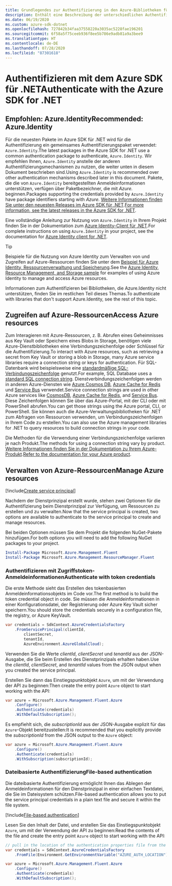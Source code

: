 ```yaml
---
title: Grundlegendes zur Authentifizierung in den Azure-Bibliotheken für .NET
description: Enthält eine Beschreibung der unterschiedlichen Authentifizierungsmöglichkeiten mit dem Azure SDK für .NET.
ms.date: 06/19/2020
ms.custom: azure-sdk-dotnet
ms.openlocfilehash: 727842b34faa37558220a3035ac5228fae196201
ms.sourcegitcommit: 6f58a5f75ceeb936f8ee5b786e9adb81a9a3bee9
ms.translationtype: HT
ms.contentlocale: de-DE
ms.lasthandoff: 07/28/2020
ms.locfileid: "87301618"
---
```

# <a name="authenticate-with-the-azure-sdk-for-net"></a><span data-ttu-id="6bcde-103">Authentifizieren mit dem Azure SDK für .NET</span><span class="sxs-lookup"><span data-stu-id="6bcde-103">Authenticate with the Azure SDK for .NET</span></span>

## <a name="recommended-azureidentity"></a><span data-ttu-id="6bcde-104">Empfohlen: Azure.Identity</span><span class="sxs-lookup"><span data-stu-id="6bcde-104">Recommended: Azure.Identity</span></span>

<span data-ttu-id="6bcde-105">Für die neuesten Pakete im Azure SDK für .NET wird für die Authentifizierung ein gemeinsames Authentifizierungspaket verwendet: `Azure.Identity`.</span><span class="sxs-lookup"><span data-stu-id="6bcde-105">The latest packages in the Azure SDK for .NET use a common authentication package to authenticate, `Azure.Identity`.</span></span> <span data-ttu-id="6bcde-106">Wir empfehlen Ihnen, `Azure.Identity` anstelle der anderen Authentifizierungsmechanismen zu nutzen, die weiter unten in diesem Dokument beschrieben sind.</span><span class="sxs-lookup"><span data-stu-id="6bcde-106">Using `Azure.Identity` is recommended over other authentication mechanisms described later in this document.</span></span> <span data-ttu-id="6bcde-107">Pakete, die die von `Azure.Identity` bereitgestellten Anmeldeinformationen unterstützen, verfügen über Paketbezeichner, die mit *Azure.* beginnen.</span><span class="sxs-lookup"><span data-stu-id="6bcde-107">Packages supporting the credentials provided by `Azure.Identity` have package identifiers starting with *Azure.*</span></span> <span data-ttu-id="6bcde-108">[Weitere Informationen finden Sie unter den neuesten Releases im Azure SDK für .NET](https://azure.github.io/azure-sdk/releases/latest/index.html#net).</span><span class="sxs-lookup"><span data-stu-id="6bcde-108">[For more information, see the latest releases in the Azure SDK for .NET](https://azure.github.io/azure-sdk/releases/latest/index.html#net).</span></span>

<span data-ttu-id="6bcde-109">Eine vollständige Anleitung zur Nutzung von `Azure.Identity` in Ihrem Projekt finden Sie in der Dokumentation zum [Azure Identity-Client für .NET](/dotnet/api/overview/azure/identity-readme).</span><span class="sxs-lookup"><span data-stu-id="6bcde-109">For complete instructions on using `Azure.Identity` in your project, see the documentation for [Azure Identity client for .NET](/dotnet/api/overview/azure/identity-readme).</span></span>

> [!TIP]
> <span data-ttu-id="6bcde-110">Beispiele für die Nutzung von Azure Identity zum Verwalten von und Zugreifen auf Azure-Ressourcen finden Sie unter dem [Beispiel für Azure Identity, Ressourcenverwaltung und Speicherung](/samples/dotnet/samples/azure-identity-resource-management-storage/).</span><span class="sxs-lookup"><span data-stu-id="6bcde-110">See the [Azure Identity, Resource Management, and Storage sample](/samples/dotnet/samples/azure-identity-resource-management-storage/) for examples of using Azure Identity to manage and access Azure resources.</span></span>

<span data-ttu-id="6bcde-111">Informationen zum Authentifizieren bei Bibliotheken, die Azure.Identity nicht unterstützen, finden Sie im restlichen Teil dieses Themas.</span><span class="sxs-lookup"><span data-stu-id="6bcde-111">To authenticate with libraries that don't support Azure.Identity, see the rest of this topic.</span></span>

## <a name="access-azure-resources"></a><span data-ttu-id="6bcde-112">Zugreifen auf Azure-Ressourcen</span><span class="sxs-lookup"><span data-stu-id="6bcde-112">Access Azure resources</span></span>

<span data-ttu-id="6bcde-113">Zum Interagieren mit Azure-Ressourcen, z. B. Abrufen eines Geheimnisses aus Key Vault oder Speichern eines Blobs in Storage, benötigen viele Azure-Dienstbibliotheken eine Verbindungszeichenfolge oder Schlüssel für die Authentifizierung.</span><span class="sxs-lookup"><span data-stu-id="6bcde-113">To interact with Azure resources, such as retrieving a secret from Key Vault or storing a blob in Storage, many Azure service libraries require a connection string or keys for authentication.</span></span> <span data-ttu-id="6bcde-114">Für SQL-Datenbank wird beispielsweise eine [standardmäßige SQL-Verbindungszeichenfolge](https://docs.microsoft.com/azure/azure-sql/database/connect-query-dotnet-core) genutzt.</span><span class="sxs-lookup"><span data-stu-id="6bcde-114">For example, SQL Database uses a [standard SQL connection string](https://docs.microsoft.com/azure/azure-sql/database/connect-query-dotnet-core).</span></span> <span data-ttu-id="6bcde-115">Dienstverbindungszeichenfolgen werden in anderen Azure-Diensten wie [Azure Cosmos DB](/azure/cosmos-db/), [Azure Cache for Redis](/azure/azure-cache-for-redis/cache-dotnet-how-to-use-azure-redis-cache) und [Service Bus](/azure/service-bus-messaging/service-bus-dotnet-get-started-with-queues) verwendet.</span><span class="sxs-lookup"><span data-stu-id="6bcde-115">Service connection strings are used in other Azure services like [CosmosDB](/azure/cosmos-db/), [Azure Cache for Redis](/azure/azure-cache-for-redis/cache-dotnet-how-to-use-azure-redis-cache), and [Service Bus](/azure/service-bus-messaging/service-bus-dotnet-get-started-with-queues).</span></span> <span data-ttu-id="6bcde-116">Diese Zeichenfolgen können Sie über das Azure-Portal, mit der CLI oder mit PowerShell abrufen.</span><span class="sxs-lookup"><span data-stu-id="6bcde-116">You can get those strings using the Azure portal, CLI, or PowerShell.</span></span> <span data-ttu-id="6bcde-117">Sie können auch die Azure-Verwaltungsbibliotheken für .NET zum Abfragen von Ressourcen verwenden, um Verbindungszeichenfolgen in Ihrem Code zu erstellen.</span><span class="sxs-lookup"><span data-stu-id="6bcde-117">You can also use the Azure management libraries for .NET to query resources to build connection strings in your code.</span></span>

<span data-ttu-id="6bcde-118">Die Methoden für die Verwendung einer Verbindungszeichenfolge variieren je nach Produkt.</span><span class="sxs-lookup"><span data-stu-id="6bcde-118">The methods for using a connection string vary by product.</span></span> <span data-ttu-id="6bcde-119">[Weitere Informationen finden Sie in der Dokumentation zu Ihrem Azure-Produkt](/azure/?product=featured).</span><span class="sxs-lookup"><span data-stu-id="6bcde-119">[Refer to the documentation for your Azure product](/azure/?product=featured).</span></span>

## <a name="manage-azure-resources"></a><span data-ttu-id="6bcde-120">Verwalten von Azure-Ressourcen</span><span class="sxs-lookup"><span data-stu-id="6bcde-120">Manage Azure resources</span></span>

[!include[Create service principal](includes/create-sp.md)]

<span data-ttu-id="6bcde-121">Nachdem der Dienstprinzipal erstellt wurde, stehen zwei Optionen für die Authentifizierung beim Dienstprinzipal zur Verfügung, um Ressourcen zu erstellen und zu verwalten.</span><span class="sxs-lookup"><span data-stu-id="6bcde-121">Now that the service principal is created, two options are available to authenticate to the service principal to create and manage resources.</span></span>

<span data-ttu-id="6bcde-122">Bei beiden Optionen müssen Sie dem Projekt die folgenden NuGet-Pakete hinzufügen.</span><span class="sxs-lookup"><span data-stu-id="6bcde-122">For both options you will need to add the following NuGet packages to your project.</span></span>

```powershell
Install-Package Microsoft.Azure.Management.Fluent
Install-Package Microsoft.Azure.Management.ResourceManager.Fluent
```

### <a name="authenticate-with-token-credentials"></a><span data-ttu-id="6bcde-123">Authentifizieren mit Zugriffstoken-Anmeldeinformationen</span><span class="sxs-lookup"><span data-stu-id="6bcde-123">Authenticate with token credentials</span></span>

<span data-ttu-id="6bcde-124">Die erste Methode sieht das Erstellen des tokenbasierten Anmeldeinformationsobjekts im Code vor.</span><span class="sxs-lookup"><span data-stu-id="6bcde-124">The first method is to build the token credential object in code.</span></span> <span data-ttu-id="6bcde-125">Sie müssen die Anmeldeinformationen in einer Konfigurationsdatei, der Registrierung oder Azure Key Vault sicher speichern.</span><span class="sxs-lookup"><span data-stu-id="6bcde-125">You should store the credentials securely in a configuration file, the registry, or Azure KeyVault.</span></span>

```csharp
var credentials = SdkContext.AzureCredentialsFactory
    .FromServicePrincipal(clientId,
        clientSecret,
        tenantId,
        AzureEnvironment.AzureGlobalCloud);
```

<span data-ttu-id="6bcde-126">Verwenden Sie die Werte *clientId*, *clientSecret* und *tenantId* aus der JSON-Ausgabe, die Sie beim Erstellen des Dienstprinzipals erhalten haben.</span><span class="sxs-lookup"><span data-stu-id="6bcde-126">Use the *clientId*, *clientSecret*, and *tenantId* values from the JSON output when you created the service principal.</span></span>

<span data-ttu-id="6bcde-127">Erstellen Sie dann das Einstiegspunktobjekt `Azure`, um mit der Verwendung der API zu beginnen:</span><span class="sxs-lookup"><span data-stu-id="6bcde-127">Then create the entry point `Azure` object to start working with the API:</span></span>

```csharp
var azure = Microsoft.Azure.Management.Fluent.Azure
    .Configure()
    .Authenticate(credentials)
    .WithDefaultSubscription();
```

<span data-ttu-id="6bcde-128">Es empfiehlt sich, die *subscriptionId* aus der JSON-Ausgabe explizit für das `Azure`-Objekt bereitzustellen:</span><span class="sxs-lookup"><span data-stu-id="6bcde-128">It is recommended that you explicitly provide the *subscriptionId* from the JSON output to the `Azure` object:</span></span>

```csharp
var azure = Microsoft.Azure.Management.Fluent.Azure
    .Configure()
    .Authenticate(credentials)
    .WithSubscription(subscriptionId);
```

### <a name="file-based-authentication"></a><a name="mgmt-file"></a><span data-ttu-id="6bcde-129">Dateibasierte Authentifizierung</span><span class="sxs-lookup"><span data-stu-id="6bcde-129">File-based authentication</span></span>

<span data-ttu-id="6bcde-130">Die dateibasierte Authentifizierung ermöglicht Ihnen das Ablegen der Anmeldeinformationen für den Dienstprinzipal in einer einfachen Textdatei, die Sie im Dateisystem schützen.</span><span class="sxs-lookup"><span data-stu-id="6bcde-130">File-based authentication allows you to put the service principal credentials in a plain text file and secure it within the file system.</span></span>

[!include[File-based authentication](includes/file-based-auth.md)]

<span data-ttu-id="6bcde-131">Lesen Sie den Inhalt der Datei, und erstellen Sie das Einstiegspunktobjekt `Azure`, um mit der Verwendung der API zu beginnen:</span><span class="sxs-lookup"><span data-stu-id="6bcde-131">Read the contents of the file and create the entry point `Azure` object to start working with the API:</span></span>

```csharp
// pull in the location of the authentication properties file from the environment
var credentials = SdkContext.AzureCredentialsFactory
    .FromFile(Environment.GetEnvironmentVariable("AZURE_AUTH_LOCATION"));

var azure = Microsoft.Azure.Management.Fluent.Azure
    .Configure()
    .Authenticate(credentials)
    .WithDefaultSubscription();
```

